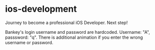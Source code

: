 # ios-development

Journey to become a professional iOS Developer.
Next step!

Bankey's login username and password are hardcoded. Username: "A", passsword: "q". There is additional animation if you enter the wrong username or password.

